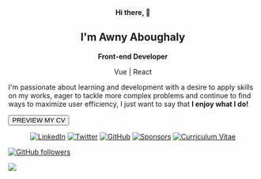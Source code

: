 <div  align="center">
<strong>Hi there, 👋</strong>

<h2>I'm Awny Aboughaly</h2>
<strong>Front-end Developer</strong>
<p>Vue | React</p>
</div>

<p>I'm passionate about learning and development with a desire to apply skills on my works, eager to tackle more complex problems and continue to find ways to maximize user efficiency, I just want to say that <strong>I enjoy what I do!</strong></p>

<a href='https://drive.google.com/file/d/1DZ2GOTe-OYmZbY1Sv0pQ1EQl3qfmnxRO/view' target="_blank"><button>PREVIEW MY CV</button></a>

<p align="center">
	<a href="https://www.linkedin.com/in/awnyaboughaly"><img src="imgs/linkedin.svg" alt="LinkedIn"></a>
	<a href="https://twitter.com/AWNYABOUGHALY"><img src="imgs/twitter.svg" alt="Twitter"></a>
	<a href="https://github.com/AWNY-ABOUGHALY"><img src="imgs/github.svg" alt="GitHub"></a>
	<a href="https://github.com/sponsors/AWNY-ABOUGHALY"><img src="imgs/sponsors.svg" alt="Sponsors"></a>
	<a href="https://drive.google.com/file/d/1DZ2GOTe-OYmZbY1Sv0pQ1EQl3qfmnxRO/view"><img src="imgs/cv.svg" alt="Curriculum Vitae"></a>
</p>

[![GitHub followers](https://img.shields.io/github/followers/AWNY-ABOUGHALY.svg?style=social&label=Follow&maxAge=2592000)](https://github.com/AWNY-ABOUGHALY?tab=followers)

![](https://komarev.com/ghpvc/?username=AWNY-ABOUGHALY)

<!--
**AWNY-ABOUGHALY/AWNY-ABOUGHALY** is a ✨ _special_ ✨ repository because its `README.md` (this file) appears on your GitHub profile.

Here are some ideas to get you started:

- 🔭 I’m currently working on ...
- 🌱 I’m currently learning ...
- 👯 I’m looking to collaborate on ...
- 🤔 I’m looking for help with ...
- 💬 Ask me about ...
- 📫 How to reach me: ...
- 😄 Pronouns: ...
- ⚡ Fun fact: ...
  -->
